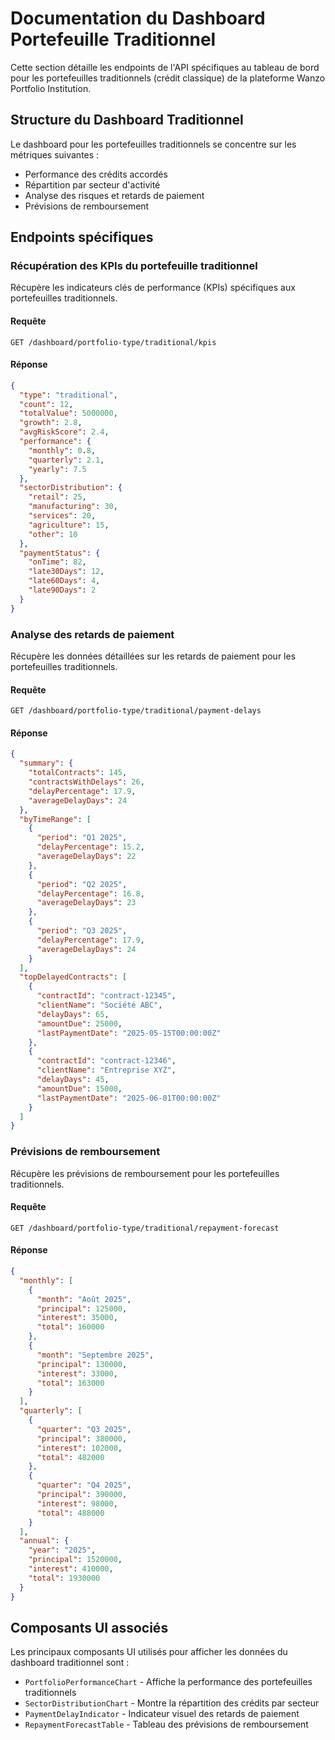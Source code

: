 # Documentation du Dashboard Portefeuille Traditionnel

Cette section détaille les endpoints de l'API spécifiques au tableau de bord pour les portefeuilles traditionnels (crédit classique) de la plateforme Wanzo Portfolio Institution.

## Structure du Dashboard Traditionnel

Le dashboard pour les portefeuilles traditionnels se concentre sur les métriques suivantes :
- Performance des crédits accordés
- Répartition par secteur d'activité
- Analyse des risques et retards de paiement
- Prévisions de remboursement

## Endpoints spécifiques

### Récupération des KPIs du portefeuille traditionnel

Récupère les indicateurs clés de performance (KPIs) spécifiques aux portefeuilles traditionnels.

#### Requête

```
GET /dashboard/portfolio-type/traditional/kpis
```

#### Réponse

```json
{
  "type": "traditional",
  "count": 12,
  "totalValue": 5000000,
  "growth": 2.8,
  "avgRiskScore": 2.4,
  "performance": {
    "monthly": 0.8,
    "quarterly": 2.1,
    "yearly": 7.5
  },
  "sectorDistribution": {
    "retail": 25,
    "manufacturing": 30,
    "services": 20,
    "agriculture": 15,
    "other": 10
  },
  "paymentStatus": {
    "onTime": 82,
    "late30Days": 12,
    "late60Days": 4,
    "late90Days": 2
  }
}
```

### Analyse des retards de paiement

Récupère les données détaillées sur les retards de paiement pour les portefeuilles traditionnels.

#### Requête

```
GET /dashboard/portfolio-type/traditional/payment-delays
```

#### Réponse

```json
{
  "summary": {
    "totalContracts": 145,
    "contractsWithDelays": 26,
    "delayPercentage": 17.9,
    "averageDelayDays": 24
  },
  "byTimeRange": [
    {
      "period": "Q1 2025",
      "delayPercentage": 15.2,
      "averageDelayDays": 22
    },
    {
      "period": "Q2 2025",
      "delayPercentage": 16.8,
      "averageDelayDays": 23
    },
    {
      "period": "Q3 2025",
      "delayPercentage": 17.9,
      "averageDelayDays": 24
    }
  ],
  "topDelayedContracts": [
    {
      "contractId": "contract-12345",
      "clientName": "Société ABC",
      "delayDays": 65,
      "amountDue": 25000,
      "lastPaymentDate": "2025-05-15T00:00:00Z"
    },
    {
      "contractId": "contract-12346",
      "clientName": "Entreprise XYZ",
      "delayDays": 45,
      "amountDue": 15000,
      "lastPaymentDate": "2025-06-01T00:00:00Z"
    }
  ]
}
```

### Prévisions de remboursement

Récupère les prévisions de remboursement pour les portefeuilles traditionnels.

#### Requête

```
GET /dashboard/portfolio-type/traditional/repayment-forecast
```

#### Réponse

```json
{
  "monthly": [
    {
      "month": "Août 2025",
      "principal": 125000,
      "interest": 35000,
      "total": 160000
    },
    {
      "month": "Septembre 2025",
      "principal": 130000,
      "interest": 33000,
      "total": 163000
    }
  ],
  "quarterly": [
    {
      "quarter": "Q3 2025",
      "principal": 380000,
      "interest": 102000,
      "total": 482000
    },
    {
      "quarter": "Q4 2025",
      "principal": 390000,
      "interest": 98000,
      "total": 488000
    }
  ],
  "annual": {
    "year": "2025",
    "principal": 1520000,
    "interest": 410000,
    "total": 1930000
  }
}
```

## Composants UI associés

Les principaux composants UI utilisés pour afficher les données du dashboard traditionnel sont :

- `PortfolioPerformanceChart` - Affiche la performance des portefeuilles traditionnels
- `SectorDistributionChart` - Montre la répartition des crédits par secteur
- `PaymentDelayIndicator` - Indicateur visuel des retards de paiement
- `RepaymentForecastTable` - Tableau des prévisions de remboursement
